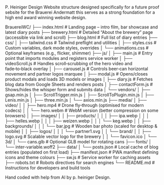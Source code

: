 P. Heiniger Design Website structure designed specifically for a future proof sebsite for the Brauerei Andermatt this serves as a strong foundation for a high end award winning website design.

BrauereiWC/
├── index.html               # Landing page – intro film, bar showcase and latest diary posts
├── brewery.html             # Detailed “About the brewery” page (accessible via link and scroll)
├── blog.html                # Full list of diary entries
├── css/
│   ├── tailwind.css         # Tailwind preflight and utilities
│   ├── styles.css           # Custom variables, dark mode styles, overrides
│   └── animations.css       # Optional keyframes (e.g., flicker, shimmer)
├── js/
│   ├── main.js              # Entry point that imports modules and registers service worker
│   ├── videoScroll.js       # Handles scroll‑scrubbing of the hero video and fade‑to‑black overlay
│   ├── carousel.js          # Controls beer‑can horizontal movement and partner logos marquee
│   ├── modal.js             # Opens/closes product modals and loads 3D models or images
│   ├── diary.js             # Fetches blog data from Google Sheets and renders posts
│   ├── contactForm.js       # Shows/hides the whisper form and submits data
│   └── vendors/
│       ├── gsap.min.js
│       ├── ScrollTrigger.min.js
│       ├── ScrollToPlugin.min.js
│       ├── Lenis.min.js
│       ├── three.min.js
│       └── axios.min.js
├── media/
│   ├── video/
│   │   ├── hero.mp4         # Drone fly‑through (optimised for modern codecs)
│   │   └── hero.webm        # WebM version (better compression on some browsers)
│   ├── images/
│   │   ├── products/
│   │   │   ├── ipa.webp
│   │   │   ├── helles.webp
│   │   │   ├── weizen.webp
│   │   │   └── keg.webp
│   │   ├── backgrounds/
│   │   │   └── bar.jpg      # Wooden bar photo (scaled for desktop & mobile)
│   │   ├── logos/
│   │   │   └── partner1.svg
│   │   └── brand/
│   │       ├── logo.svg     # Scalable vector logo for the brewery
│   │       └── favicon.ico
│   └── 3d/
│       └── cans.glb         # Optional GLB model for rotating cans
├── fonts/
│   └── inter-variable.woff2
├── data/
│   └── posts.json           # Local cache of blog entries (populated on first load)
├── manifest.json            # PWA manifest defining icons and theme colours
├── sw.js                    # Service worker for caching assets
├── robots.txt               # Robots directives for search engines
└── README.md                # Instructions for developers and build tools

Hand coded with help from AI by p. heiniger Design. 
